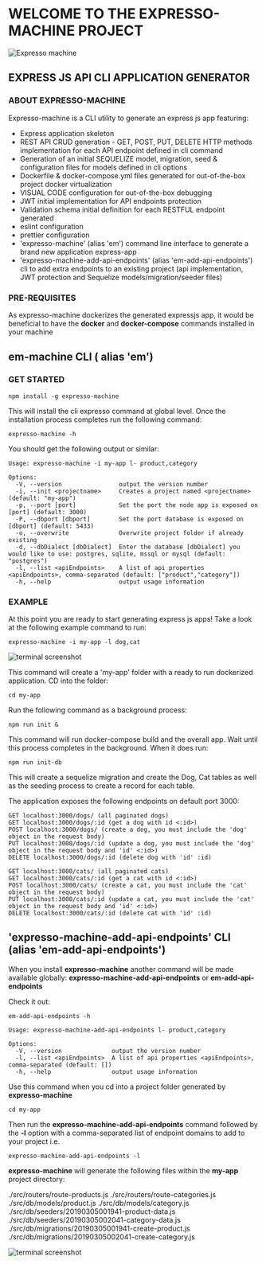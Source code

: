 # WELCOME TO THE EXPRESSO-MACHINE PROJECT

![Expresso machine](./assets/logo.png "Expresso Machine")

## EXPRESS JS API CLI APPLICATION GENERATOR

### ABOUT EXPRESSO-MACHINE

Expresso-machine is a CLI utility to generate an express js app featuring:

* Express application skeleton
* REST API CRUD generation - GET, POST, PUT, DELETE HTTP methods implementation for each API endpoint defined in cli command
* Generation of an initial SEQUELIZE model, migration, seed & configuration files for models defined in cli options
* Dockerfile & docker-compose.yml files generated for out-of-the-box project docker virtualization
* VISUAL CODE configuration for out-of-the-box debugging
* JWT initial implementation for API endpoints protection
* Validation schema initial definition for each RESTFUL endpoint generated
* eslint configuration
* prettier configuration
* 'expresso-machine' (alias 'em') command line interface to generate a brand new application express-app 
* 'expresso-machine-add-api-endpoints' (alias 'em-add-api-endpoints') cli to add extra endpoints to an existing project (api implementation, JWT protection and Sequelize models/migration/seeder files) 

### PRE-REQUISITES

As expresso-machine dockerizes the generated expressjs app, it would be beneficial to have the **docker** and **docker-compose** commands installed in your machine

## em-machine CLI ( alias 'em')

### GET STARTED

```
npm install -g expresso-machine
```

This will install the cli expresso command at global level. Once the installation process completes run the following command:

```
expresso-machine -h
```

You should get the following output or similar:

```
Usage: expresso-machine -i my-app l- product,category

Options:
  -V, --version                output the version number
  -i, --init <projectname>     Creates a project named <projectname> (default: "my-app")
  -p, --port [port]            Set the port the node app is exposed on [port] (default: 3000)
  -P, --dbport [dbport]        Set the port database is exposed on [dbport] (default: 5433)
  -o, --overwrite              Overwrite project folder if already existing
  -d, --dbDialect [dbDialect]  Enter the database [dbDialect] you would like to use: postgres, sqlite, mssql or mysql (default: "postgres")
  -l, --list <apiEndpoints>    A list of api properties <apiEndpoints>, comma-separated (default: ["product","category"])
  -h, --help                   output usage information

```

### EXAMPLE

At this point you are ready to start generating express js apps! Take a look at the following example command to run:

```
expresso-machine -i my-app -l dog,cat
```

![terminal screenshot](./assets/terminal.png)

This command will create a 'my-app' folder with a ready to run dockerized application. CD into the folder:

```
cd my-app
```

Run the following command as a background process:

```
npm run init &
```

This command will run docker-compose build and the overall app. Wait until this process completes in the background. When it does run:

```
npm run init-db
```

This will create a sequelize migration and create the Dog, Cat tables as well as the seeding process to create a record for each table.

The application exposes the following endpoints on default port 3000:

```
GET localhost:3000/dogs/ (all paginated dogs)
GET localhost:3000/dogs/:id (get a dog with id <:id>)
POST localhost:3000/dogs/ (create a dog, you must include the 'dog' object in the request body)
PUT localhost:3000/dogs/:id (update a dog, you must include the 'dog' object in the request body and 'id' <:id>)
DELETE localhost:3000/dogs/:id (delete dog with 'id' :id)

```

```
GET localhost:3000/cats/ (all paginated cats)
GET localhost:3000/cats/:id (get a cat with id <:id>)
POST localhost:3000/cats/ (create a cat, you must include the 'cat' object in the request body)
PUT localhost:3000/cats/:id (update a cat, you must include the 'cat' object in the request body and 'id' <:id>)
DELETE localhost:3000/cats/:id (delete cat with 'id' :id)
```
## 'expresso-machine-add-api-endpoints' CLI (alias 'em-add-api-endpoints')

When you install **expresso-machine** another command will be made available globally: **expresso-machine-add-api-endpoints** or **em-add-api-endpoints**

Check it out:

```
em-add-api-endpoints -h
```

```
Usage: expresso-machine-add-api-endpoints l- product,category

Options:
  -V, --version              output the version number
  -l, --list <apiEndpoints>  A list of api properties <apiEndpoints>, comma-separated (default: [])
  -h, --help                 output usage information
```

Use this command when you cd into a project folder generated by **expresso-machine**

```
cd my-app
```

Then run the **expresso-machine-add-api-endpoints** command followed by the **-l** option with a comma-separated list of endpoint domains to add to your project i.e.

```
expresso-machine-add-api-endpoints -l 
```

**expresso-machine** will generate the following files within the **my-app** project directory:

./src/routers/route-products.js
./src/routers/route-categories.js
./src/db/models/product.js
./src/db/models/category.js
./src/db/seeders/20190305001941-product-data.js
./src/db/seeders/20190305002041-category-data.js
./src/db/migrations/20190305001941-create-product.js
./src/db/migrations/20190305002041-create-category.js

![terminal screenshot](./assets/terminal-2.png)